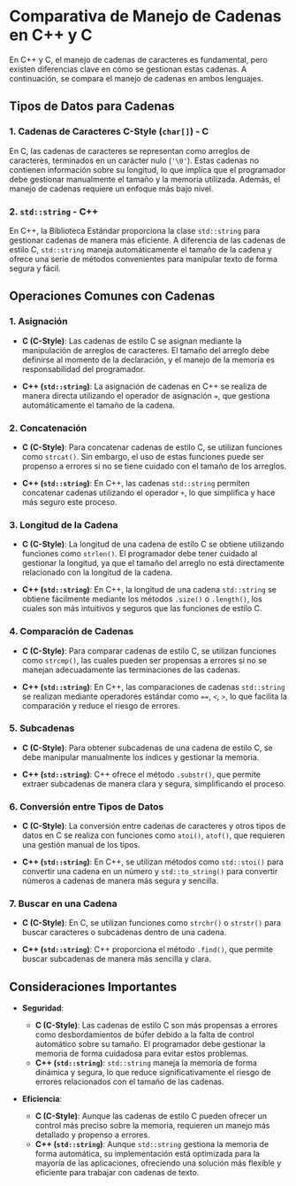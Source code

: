 # Comparativa de Manejo de Cadenas en C++ y C

En C++ y C, el manejo de cadenas de caracteres es fundamental, pero existen diferencias clave en cómo se gestionan estas cadenas. A continuación, se compara el manejo de cadenas en ambos lenguajes.

## Tipos de Datos para Cadenas

### 1. Cadenas de Caracteres C-Style (`char[]`) - C

En C, las cadenas de caracteres se representan como arreglos de caracteres, terminados en un carácter nulo (`'\0'`). Estas cadenas no contienen información sobre su longitud, lo que implica que el programador debe gestionar manualmente el tamaño y la memoria utilizada. Además, el manejo de cadenas requiere un enfoque más bajo nivel.

### 2. `std::string` - C++

En C++, la Biblioteca Estándar proporciona la clase `std::string` para gestionar cadenas de manera más eficiente. A diferencia de las cadenas de estilo C, `std::string` maneja automáticamente el tamaño de la cadena y ofrece una serie de métodos convenientes para manipular texto de forma segura y fácil.

## Operaciones Comunes con Cadenas

### 1. Asignación

- **C (C-Style)**: Las cadenas de estilo C se asignan mediante la manipulación de arreglos de caracteres. El tamaño del arreglo debe definirse al momento de la declaración, y el manejo de la memoria es responsabilidad del programador.
  
- **C++ (`std::string`)**: La asignación de cadenas en C++ se realiza de manera directa utilizando el operador de asignación `=`, que gestiona automáticamente el tamaño de la cadena.

### 2. Concatenación

- **C (C-Style)**: Para concatenar cadenas de estilo C, se utilizan funciones como `strcat()`. Sin embargo, el uso de estas funciones puede ser propenso a errores si no se tiene cuidado con el tamaño de los arreglos.
  
- **C++ (`std::string`)**: En C++, las cadenas `std::string` permiten concatenar cadenas utilizando el operador `+`, lo que simplifica y hace más seguro este proceso.

### 3. Longitud de la Cadena

- **C (C-Style)**: La longitud de una cadena de estilo C se obtiene utilizando funciones como `strlen()`. El programador debe tener cuidado al gestionar la longitud, ya que el tamaño del arreglo no está directamente relacionado con la longitud de la cadena.
  
- **C++ (`std::string`)**: En C++, la longitud de una cadena `std::string` se obtiene fácilmente mediante los métodos `.size()` o `.length()`, los cuales son más intuitivos y seguros que las funciones de estilo C.

### 4. Comparación de Cadenas

- **C (C-Style)**: Para comparar cadenas de estilo C, se utilizan funciones como `strcmp()`, las cuales pueden ser propensas a errores si no se manejan adecuadamente las terminaciones de las cadenas.
  
- **C++ (`std::string`)**: En C++, las comparaciones de cadenas `std::string` se realizan mediante operadores estándar como `==`, `<`, `>`, lo que facilita la comparación y reduce el riesgo de errores.

### 5. Subcadenas

- **C (C-Style)**: Para obtener subcadenas de una cadena de estilo C, se debe manipular manualmente los índices y gestionar la memoria.
  
- **C++ (`std::string`)**: C++ ofrece el método `.substr()`, que permite extraer subcadenas de manera clara y segura, simplificando el proceso.

### 6. Conversión entre Tipos de Datos

- **C (C-Style)**: La conversión entre cadenas de caracteres y otros tipos de datos en C se realiza con funciones como `atoi()`, `atof()`, que requieren una gestión manual de los tipos.
  
- **C++ (`std::string`)**: En C++, se utilizan métodos como `std::stoi()` para convertir una cadena en un número y `std::to_string()` para convertir números a cadenas de manera más segura y sencilla.

### 7. Buscar en una Cadena

- **C (C-Style)**: En C, se utilizan funciones como `strchr()` o `strstr()` para buscar caracteres o subcadenas dentro de una cadena.
  
- **C++ (`std::string`)**: C++ proporciona el método `.find()`, que permite buscar subcadenas de manera más sencilla y clara.

## Consideraciones Importantes

- **Seguridad**:
  - **C (C-Style)**: Las cadenas de estilo C son más propensas a errores como desbordamientos de búfer debido a la falta de control automático sobre su tamaño. El programador debe gestionar la memoria de forma cuidadosa para evitar estos problemas.
  - **C++ (`std::string`)**: `std::string` maneja la memoria de forma dinámica y segura, lo que reduce significativamente el riesgo de errores relacionados con el tamaño de las cadenas.

- **Eficiencia**:
  - **C (C-Style)**: Aunque las cadenas de estilo C pueden ofrecer un control más preciso sobre la memoria, requieren un manejo más detallado y propenso a errores.
  - **C++ (`std::string`)**: Aunque `std::string` gestiona la memoria de forma automática, su implementación está optimizada para la mayoría de las aplicaciones, ofreciendo una solución más flexible y eficiente para trabajar con cadenas de texto.
